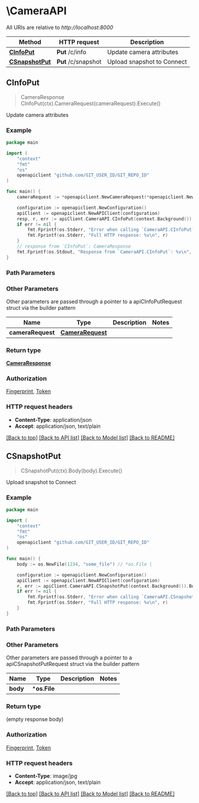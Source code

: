 # \CameraAPI

All URIs are relative to *http://localhost:8000*

Method | HTTP request | Description
------------- | ------------- | -------------
[**CInfoPut**](CameraAPI.md#CInfoPut) | **Put** /c/info | Update camera attributes
[**CSnapshotPut**](CameraAPI.md#CSnapshotPut) | **Put** /c/snapshot | Upload snapshot to Connect



## CInfoPut

> CameraResponse CInfoPut(ctx).CameraRequest(cameraRequest).Execute()

Update camera attributes

### Example

```go
package main

import (
	"context"
	"fmt"
	"os"
	openapiclient "github.com/GIT_USER_ID/GIT_REPO_ID"
)

func main() {
	cameraRequest := *openapiclient.NewCameraRequest(*openapiclient.NewCameraConfig("Olomouc")) // CameraRequest | 

	configuration := openapiclient.NewConfiguration()
	apiClient := openapiclient.NewAPIClient(configuration)
	resp, r, err := apiClient.CameraAPI.CInfoPut(context.Background()).CameraRequest(cameraRequest).Execute()
	if err != nil {
		fmt.Fprintf(os.Stderr, "Error when calling `CameraAPI.CInfoPut``: %v\n", err)
		fmt.Fprintf(os.Stderr, "Full HTTP response: %v\n", r)
	}
	// response from `CInfoPut`: CameraResponse
	fmt.Fprintf(os.Stdout, "Response from `CameraAPI.CInfoPut`: %v\n", resp)
}
```

### Path Parameters



### Other Parameters

Other parameters are passed through a pointer to a apiCInfoPutRequest struct via the builder pattern


Name | Type | Description  | Notes
------------- | ------------- | ------------- | -------------
 **cameraRequest** | [**CameraRequest**](CameraRequest.md) |  | 

### Return type

[**CameraResponse**](CameraResponse.md)

### Authorization

[Fingerprint](../README.md#Fingerprint), [Token](../README.md#Token)

### HTTP request headers

- **Content-Type**: application/json
- **Accept**: application/json, text/plain

[[Back to top]](#) [[Back to API list]](../README.md#documentation-for-api-endpoints)
[[Back to Model list]](../README.md#documentation-for-models)
[[Back to README]](../README.md)


## CSnapshotPut

> CSnapshotPut(ctx).Body(body).Execute()

Upload snapshot to Connect

### Example

```go
package main

import (
	"context"
	"fmt"
	"os"
	openapiclient "github.com/GIT_USER_ID/GIT_REPO_ID"
)

func main() {
	body := os.NewFile(1234, "some_file") // *os.File | 

	configuration := openapiclient.NewConfiguration()
	apiClient := openapiclient.NewAPIClient(configuration)
	r, err := apiClient.CameraAPI.CSnapshotPut(context.Background()).Body(body).Execute()
	if err != nil {
		fmt.Fprintf(os.Stderr, "Error when calling `CameraAPI.CSnapshotPut``: %v\n", err)
		fmt.Fprintf(os.Stderr, "Full HTTP response: %v\n", r)
	}
}
```

### Path Parameters



### Other Parameters

Other parameters are passed through a pointer to a apiCSnapshotPutRequest struct via the builder pattern


Name | Type | Description  | Notes
------------- | ------------- | ------------- | -------------
 **body** | ***os.File** |  | 

### Return type

 (empty response body)

### Authorization

[Fingerprint](../README.md#Fingerprint), [Token](../README.md#Token)

### HTTP request headers

- **Content-Type**: image/jpg
- **Accept**: application/json, text/plain

[[Back to top]](#) [[Back to API list]](../README.md#documentation-for-api-endpoints)
[[Back to Model list]](../README.md#documentation-for-models)
[[Back to README]](../README.md)

